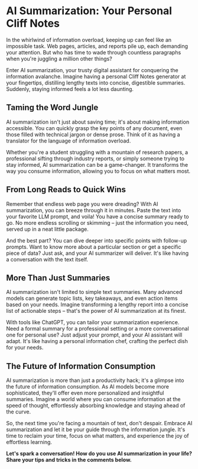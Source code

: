# AI Summarization: Your Personal Cliff Notes

In the whirlwind of information overload, keeping up can feel like an impossible task. Web pages, articles, and reports pile up, each demanding your attention. But who has time to wade through countless paragraphs when you're juggling a million other things?

Enter AI summarization, your trusty digital assistant for conquering the information avalanche. Imagine having a personal Cliff Notes generator at your fingertips, distilling lengthy texts into concise, digestible summaries. Suddenly, staying informed feels a lot less daunting.

## Taming the Word Jungle

AI summarization isn't just about saving time; it's about making information accessible. You can quickly grasp the key points of any document, even those filled with technical jargon or dense prose. Think of it as having a translator for the language of information overload.

Whether you're a student struggling with a mountain of research papers, a professional sifting through industry reports, or simply someone trying to stay informed, AI summarization can be a game-changer. It transforms the way you consume information, allowing you to focus on what matters most.

## From Long Reads to Quick Wins

Remember that endless web page you were dreading? With AI summarization, you can breeze through it in minutes. Paste the text into your favorite LLM prompt, and voila! You have a concise summary ready to go. No more endless scrolling or skimming – just the information you need, served up in a neat little package.

And the best part? You can dive deeper into specific points with follow-up prompts. Want to know more about a particular section or get a specific piece of data? Just ask, and your AI summarizer will deliver. It's like having a conversation with the text itself.

## More Than Just Summaries

AI summarization isn't limited to simple text summaries. Many advanced models can generate topic lists, key takeaways, and even action items based on your needs. Imagine transforming a lengthy report into a concise list of actionable steps – that's the power of AI summarization at its finest.

With tools like ChatGPT, you can tailor your summarization experience. Need a formal summary for a professional setting or a more conversational one for personal use? Just adjust your prompt, and your AI assistant will adapt. It's like having a personal information chef, crafting the perfect dish for your needs.

## The Future of Information Consumption

AI summarization is more than just a productivity hack; it's a glimpse into the future of information consumption. As AI models become more sophisticated, they'll offer even more personalized and insightful summaries. Imagine a world where you can consume information at the speed of thought, effortlessly absorbing knowledge and staying ahead of the curve.

So, the next time you're facing a mountain of text, don't despair. Embrace AI summarization and let it be your guide through the information jungle. It's time to reclaim your time, focus on what matters, and experience the joy of effortless learning.

**Let's spark a conversation! How do you use AI summarization in your life? Share your tips and tricks in the comments below.** 
